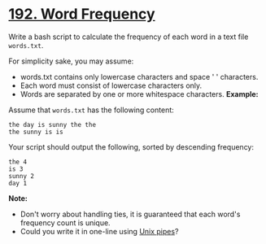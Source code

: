 # [192. Word Frequency](https://leetcode.com/problems/word-frequency/description)
Write a bash script to calculate the frequency of each word in a text file `words.txt`.

For simplicity sake, you may assume:

* words.txt contains only lowercase characters and space ' ' characters.
* Each word must consist of lowercase characters only.
* Words are separated by one or more whitespace characters.
**Example:**

Assume that `words.txt` has the following content:
```
the day is sunny the the
the sunny is is
```
Your script should output the following, sorted by descending frequency:
```
the 4
is 3
sunny 2
day 1
```
**Note:**

* Don't worry about handling ties, it is guaranteed that each word's frequency count is unique.
* Could you write it in one-line using [Unix pipes](http://tldp.org/HOWTO/Bash-Prog-Intro-HOWTO-4.html)?